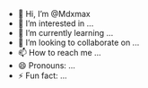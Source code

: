 - 👋 Hi, I’m @Mdxmax
- 👀 I’m interested in ...
- 🌱 I’m currently learning ...
- 💞️ I’m looking to collaborate on ...
- 📫 How to reach me ...
- 😄 Pronouns: ...
- ⚡ Fun fact: ...

<!---
Mdxmax/Mdxmax is a ✨ special ✨ repository because its `README.md` (this file) appears on your GitHub profile.
You can click the Preview link to take a look at your changes.
--->
